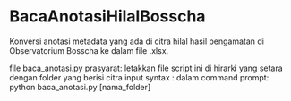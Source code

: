 # BacaAnotasiHilalBosscha
Konversi anotasi metadata yang ada di citra hilal hasil pengamatan di Observatorium Bosscha ke dalam file .xlsx.

file baca_anotasi.py
prasyarat: letakkan file script ini di hirarki yang setara dengan folder yang berisi citra input
syntax   : dalam command prompt: python baca_anotasi.py [nama_folder]
